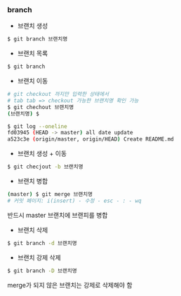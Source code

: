 ### branch

- 브랜치 생성

```bash
$ git branch 브랜치명
```

- 브랜치 목록

```bash
$ git branch
```

- 브랜치 이동

```bash
# git checkout 까지만 입력한 상태에서
# tab tab => checkout 가능한 브랜치명 확인 가능
$ git chechout 브랜치명
(브랜치명) $
```

```bash
$ git log --oneline
fd03945 (HEAD -> master) all date update
a523c3e (origin/master, origin/HEAD) Create README.md
```



- 브랜치 생성 + 이동

```bash
$ git checjout -b 브랜치명
```



- 브랜치 병합

```bash
(master) $ git merge 브랜치명	
# 커밋 페이지: i(insert) - 수정 - esc - : - wq
```

반드시 master 브랜치에 브랜피를 병합

- 브랜치 삭제

```bash
$ git branch -d 브랜치명
```

- 브랜치 강제 삭제

```bash
$ git branch -D 브랜치명
```

merge가 되지 않은 브랜치는 강제로 삭제해야 함









